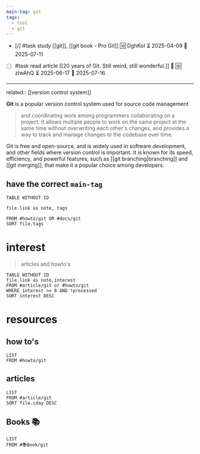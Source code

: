 ```yaml
---
main-tag: git
tags:
  - tool
  - git
---
```

- [/] #task study [[git]], [[git book - Pro Git]] 🆔 DghKoI ⏳ 2025-04-09 📅 2025-07-11
- [ ] #task read article [[20 years of Git. Still weird, still wonderful.]] 📰 🆔 zIwAhQ ⏳ 2025-06-17 📅 2025-07-16
___
related:: [[version control system]]
>
**Git** is a popular version control system used for  source code management
>  and coordinating work among programmers collaborating on a project.
  It allows multiple people to work on the same project at the same time without
 overwriting each other's changes, and provides a way to track and manage
 changes to the codebase over time.

Git is free and open-source, and is widely used in software development, and other fields  where version control is important.
It is known for its speed, efficiency, and powerful features, such as [[git branching|branching]]
  and [[git merging]], that make it a popular choice among developers.

## have the correct `main-tag`

```dataview
TABLE WITHOUT ID

file.link as note, tags

FROM #howto/git OR #docs/git
SORT file.tags
```

# interest
> articles and howto's

```dataview
TABLE WITHOUT ID
file.link as note,interest
FROM #article/git or #howto/git
WHERE interest >= 8 AND !processed
SORT interest DESC
```
# resources

## how to's

```dataview
LIST
FROM #howto/git
```

## articles

```dataview
LIST
FROM #article/git
SORT file.cday DESC
```

## Books 📚

```dataview
LIST
FROM #📚Book/git
```
